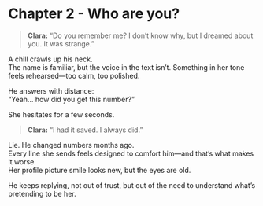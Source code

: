 # Chapter 2 - Who are you?



> **Clara:** “Do you remember me? I don’t know why, but I dreamed about you. It was strange.”

A chill crawls up his neck.  
The name is familiar, but the voice in the text isn’t. Something in her tone feels rehearsed—too calm, too polished.

He answers with distance:  
“Yeah… how did you get this number?”

She hesitates for a few seconds.  
> **Clara:** “I had it saved. I always did.”

Lie. He changed numbers months ago.  
Every line she sends feels designed to comfort him—and that’s what makes it worse.  
Her profile picture smile looks new, but the eyes are old.  

He keeps replying, not out of trust, but out of the need to understand what’s pretending to be her.

